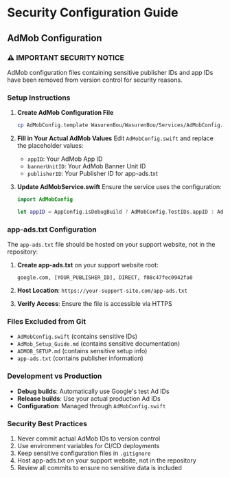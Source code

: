 # Security Configuration Guide

## AdMob Configuration

### ⚠️ IMPORTANT SECURITY NOTICE
AdMob configuration files containing sensitive publisher IDs and app IDs have been removed from version control for security reasons.

### Setup Instructions

1. **Create AdMob Configuration File**
   ```bash
   cp AdMobConfig.template WasurenBou/WasurenBou/Services/AdMobConfig.swift
   ```

2. **Fill in Your Actual AdMob Values**
   Edit `AdMobConfig.swift` and replace the placeholder values:
   - `appID`: Your AdMob App ID
   - `bannerUnitID`: Your AdMob Banner Unit ID
   - `publisherID`: Your Publisher ID for app-ads.txt

3. **Update AdMobService.swift**
   Ensure the service uses the configuration:
   ```swift
   import AdMobConfig
   
   let appID = AppConfig.isDebugBuild ? AdMobConfig.TestIDs.appID : AdMobConfig.appID
   ```

### app-ads.txt Configuration

The `app-ads.txt` file should be hosted on your support website, not in the repository:

1. **Create app-ads.txt** on your support website root:
   ```
   google.com, [YOUR_PUBLISHER_ID], DIRECT, f08c47fec0942fa0
   ```

2. **Host Location**: `https://your-support-site.com/app-ads.txt`

3. **Verify Access**: Ensure the file is accessible via HTTPS

### Files Excluded from Git
- `AdMobConfig.swift` (contains sensitive IDs)
- `AdMob_Setup_Guide.md` (contains sensitive documentation)
- `ADMOB_SETUP.md` (contains sensitive setup info)
- `app-ads.txt` (contains publisher information)

### Development vs Production
- **Debug builds**: Automatically use Google's test Ad IDs
- **Release builds**: Use your actual production Ad IDs
- **Configuration**: Managed through `AdMobConfig.swift`

### Security Best Practices
1. Never commit actual AdMob IDs to version control
2. Use environment variables for CI/CD deployments
3. Keep sensitive configuration files in `.gitignore`
4. Host app-ads.txt on your support website, not in the repository
5. Review all commits to ensure no sensitive data is included